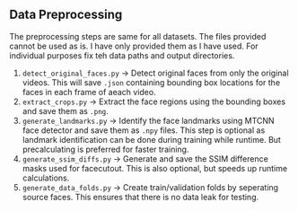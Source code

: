 ## Data Preprocessing

The preprocessing steps are same for all datasets. The files provided cannot be used as is. I have only provided them as I have used. For individual purposes fix teh data paths and output directories.

1. `detect_original_faces.py` -> Detect original faces from only the original videos. This will save `.json` containing bounding box locations for the faces in each frame of aeach video.
2. `extract_crops.py` -> Extract the face regions using the bounding boxes and save them as `.png`.
3. `generate_landmarks.py` -> Identify the face landmarks using MTCNN face detector and save them as `.npy` files. This step is optional as landmark identification can be done during training while runtime. But precalculating is preferred for faster training.
4. `generate_ssim_diffs.py` -> Generate and save the SSIM difference masks used for facecutout. This is also optional, but speeds up runtime calculations.
5. `generate_data_folds.py` -> Create train/validation folds by seperating source faces. This ensures that there is no data leak for testing.


